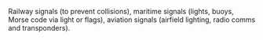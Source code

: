 Railway signals (to prevent collisions), maritime signals (lights, buoys, Morse code via light or flags), aviation signals (airfield lighting, radio comms and transponders).